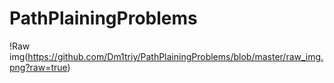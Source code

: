 # PathPlainingProblems
!Raw img(https://github.com/Dm1triy/PathPlainingProblems/blob/master/raw_img.png?raw=true)

